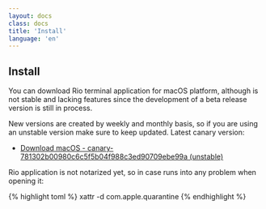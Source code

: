 ```yaml
---
layout: docs
class: docs
title: 'Install'
language: 'en'
---
```


## Install

You can download Rio terminal application for macOS platform, although is not stable and lacking features since the development of a beta release version is still in process.

New versions are created by weekly and monthly basis, so if you are using an unstable version make sure to keep updated. Latest canary version:

- [Download macOS - canary-781302b00980c6c5f5b04f988c3ed90709ebe99a (unstable)](https://github.com/raphamorim/rio/releases/download/canary-781302b00980c6c5f5b04f988c3ed90709ebe99a/macos-rio.zip)

Rio application is not notarized yet, so in case runs into any problem when opening it:

{% highlight toml %}
xattr -d com.apple.quarantine <path-to-rio-app>
{% endhighlight %}

<!-- ## Building from the source -->

<!-- https://github.com/raphamorim/rio/releases -->